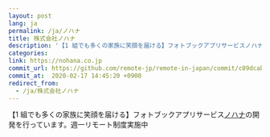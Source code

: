 ```yaml
---
layout: post
lang: ja
permalink: /ja/ノハナ
title: 株式会社ノハナ
description: '【1 組でも多くの家族に笑顔を届ける】フォトブックアプリサービスノハナの開発を行っています。週一リモート制度実施中'
categories: 
link: https://nohana.co.jp
commit_url: https://github.com/remote-jp/remote-in-japan/commit/c09dcab6fb956d29308b1226608014dde246ebaf
commit_at:  2020-02-17 14:45:20 +0900
redirect_from:
  - /ja/株式会社ノハナ
---
```


<p>【1 組でも多くの家族に笑顔を届ける】フォトブックアプリサービス<a href="https://nohana.jp/">ノハナ</a>の開発を行っています。週一リモート制度実施中</p>
